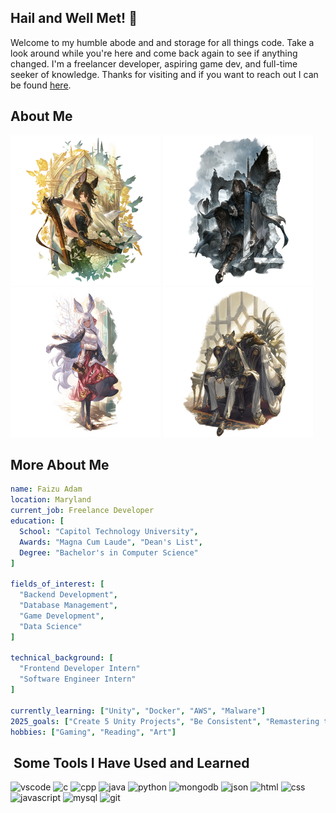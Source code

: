 ## Hail and Well Met! 👋

Welcome to my humble abode and and storage for all things code. Take a look around while you're here and come back again to see if anything changed. I'm a freelancer developer, aspiring game dev, and full-time seeker of knowledge. Thanks for visiting and if you want to reach out I can be found [here](https://www.linkedin.com/in/faizu-adam).

## About Me

<!--![alt text](ilsa_formal.png)-->

<img src="ilsa_formal.png" alt="Ilsa (Formal) from Granblue Fantasy" style="height: 240px; width:240px;"/> <img src="siegfried_light.png" alt="Siegfried (Light) from Granblue Fantasy" style="height: 240px; width:240px;"/> <img src="makura_valentine.png" alt="Makura (Valentine) from Granblue Fantasy" style="height: 240px; width:240px;"/> <img src="nehan_valentine.png" alt="Nehan (Valentine) from Granblue Fantasy" style="height: 240px; width:240px;"/>


<!--https://gbf.wiki/Ilsa_(Formal)#/media/File:Npc_zoom_3040599000_02.png
<img href="https://gbf.wiki/Ilsa_(Formal)#/media/File:Npc_zoom_3040599000_02.png" />
-->
## More About Me

```yaml
name: Faizu Adam
location: Maryland
current_job: Freelance Developer
education: [
  School: "Capitol Technology University",
  Awards: "Magna Cum Laude", "Dean's List",
  Degree: "Bachelor's in Computer Science"
]

fields_of_interest: [
  "Backend Development",
  "Database Management",
  "Game Development",
  "Data Science"
]

technical_background: [
  "Frontend Developer Intern"
  "Software Engineer Intern"
]

currently_learning: ["Unity", "Docker", "AWS", "Malware"]
2025_goals: ["Create 5 Unity Projects", "Be Consistent", "Remastering the Fundamentals"]
hobbies: ["Gaming", "Reading", "Art"]
```

<h2> &nbsp;Some Tools I Have Used and Learned</h2>
<p align="left">
<img src="https://cdn.jsdelivr.net/gh/devicons/devicon/icons/vscode/vscode-original.svg" alt="vscode" width="45" height="45"/>
<img src="https://cdn.jsdelivr.net/gh/devicons/devicon@latest/icons/c/c-original.svg" alt="c" width="45" height="45"/>
<img src="https://cdn.jsdelivr.net/gh/devicons/devicon@latest/icons/cplusplus/cplusplus-original.svg" alt="cpp" width="45" height="45"/>
<img src="https://cdn.jsdelivr.net/gh/devicons/devicon@latest/icons/java/java-original.svg" alt="java" width="45" height="45"/>
<img src="https://cdn.jsdelivr.net/gh/devicons/devicon@latest/icons/python/python-original.svg" alt="python" width="45" height="45"/>
<img src="https://cdn.jsdelivr.net/gh/devicons/devicon@latest/icons/mongodb/mongodb-original.svg" alt="mongodb" width="45" height="45"/>
<img src="https://cdn.jsdelivr.net/gh/devicons/devicon@latest/icons/json/json-original.svg" alt="json" width="45" height="45"/>
<img src="https://cdn.jsdelivr.net/gh/devicons/devicon@latest/icons/html5/html5-original.svg" alt="html" width="45" height="45"/>
<img src="https://cdn.jsdelivr.net/gh/devicons/devicon@latest/icons/css3/css3-original.svg" alt="css" width="45" height="45"/>
<img src="https://cdn.jsdelivr.net/gh/devicons/devicon@latest/icons/javascript/javascript-original.svg" alt="javascript" width="45" height="45"/>
<img src="https://cdn.jsdelivr.net/gh/devicons/devicon@latest/icons/mysql/mysql-original.svg" alt="mysql" width="45" height="45"/>
<img src="https://cdn.jsdelivr.net/gh/devicons/devicon@latest/icons/git/git-original.svg" alt="git" width="45" height="45"/>
</p>


            
          
          
